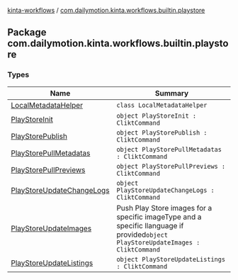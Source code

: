 [kinta-workflows](../index.md) / [com.dailymotion.kinta.workflows.builtin.playstore](./index.md)

## Package com.dailymotion.kinta.workflows.builtin.playstore

### Types

| Name | Summary |
|---|---|
| [LocalMetadataHelper](-local-metadata-helper/index.md) | `class LocalMetadataHelper` |
| [PlayStoreInit](-play-store-init/index.md) | `object PlayStoreInit : CliktCommand` |
| [PlayStorePublish](-play-store-publish/index.md) | `object PlayStorePublish : CliktCommand` |
| [PlayStorePullMetadatas](-play-store-pull-metadatas/index.md) | `object PlayStorePullMetadatas : CliktCommand` |
| [PlayStorePullPreviews](-play-store-pull-previews/index.md) | `object PlayStorePullPreviews : CliktCommand` |
| [PlayStoreUpdateChangeLogs](-play-store-update-change-logs/index.md) | `object PlayStoreUpdateChangeLogs : CliktCommand` |
| [PlayStoreUpdateImages](-play-store-update-images/index.md) | Push Play Store images for a specific imageType and a specific llanguage if provided`object PlayStoreUpdateImages : CliktCommand` |
| [PlayStoreUpdateListings](-play-store-update-listings/index.md) | `object PlayStoreUpdateListings : CliktCommand` |
